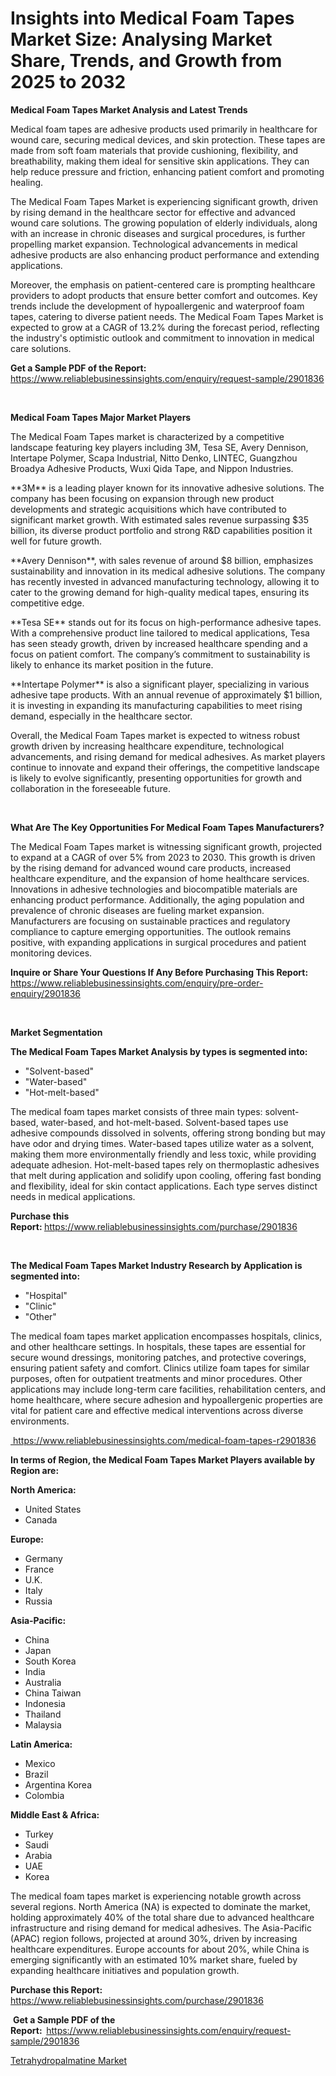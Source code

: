<p><h1>Insights into Medical Foam Tapes Market Size: Analysing Market Share, Trends, and Growth from 2025 to 2032</h1></p><p><strong>Medical Foam Tapes Market Analysis and Latest Trends</strong></p>
<p><p>Medical foam tapes are adhesive products used primarily in healthcare for wound care, securing medical devices, and skin protection. These tapes are made from soft foam materials that provide cushioning, flexibility, and breathability, making them ideal for sensitive skin applications. They can help reduce pressure and friction, enhancing patient comfort and promoting healing.</p><p>The Medical Foam Tapes Market is experiencing significant growth, driven by rising demand in the healthcare sector for effective and advanced wound care solutions. The growing population of elderly individuals, along with an increase in chronic diseases and surgical procedures, is further propelling market expansion. Technological advancements in medical adhesive products are also enhancing product performance and extending applications.</p><p>Moreover, the emphasis on patient-centered care is prompting healthcare providers to adopt products that ensure better comfort and outcomes. Key trends include the development of hypoallergenic and waterproof foam tapes, catering to diverse patient needs. The Medical Foam Tapes Market is expected to grow at a CAGR of 13.2% during the forecast period, reflecting the industry's optimistic outlook and commitment to innovation in medical care solutions.</p></p>
<p><strong>Get a Sample PDF of the Report:&nbsp;</strong> <a href="https://www.reliablebusinessinsights.com/enquiry/request-sample/2901836?utm_campaign=2789&utm_medium=2&utm_source=Github&utm_content=ia&utm_term=16032025&utm_id=medical-foam-tapes">https://www.reliablebusinessinsights.com/enquiry/request-sample/2901836</a></p>
<p>&nbsp;</p>
<p><strong>Medical Foam Tapes Major Market Players</strong></p>
<p><p>The Medical Foam Tapes market is characterized by a competitive landscape featuring key players including 3M, Tesa SE, Avery Dennison, Intertape Polymer, Scapa Industrial, Nitto Denko, LINTEC, Guangzhou Broadya Adhesive Products, Wuxi Qida Tape, and Nippon Industries. </p><p>**3M** is a leading player known for its innovative adhesive solutions. The company has been focusing on expansion through new product developments and strategic acquisitions which have contributed to significant market growth. With estimated sales revenue surpassing $35 billion, its diverse product portfolio and strong R&D capabilities position it well for future growth.</p><p>**Avery Dennison**, with sales revenue of around $8 billion, emphasizes sustainability and innovation in its medical adhesive solutions. The company has recently invested in advanced manufacturing technology, allowing it to cater to the growing demand for high-quality medical tapes, ensuring its competitive edge.</p><p>**Tesa SE** stands out for its focus on high-performance adhesive tapes. With a comprehensive product line tailored to medical applications, Tesa has seen steady growth, driven by increased healthcare spending and a focus on patient comfort. The company’s commitment to sustainability is likely to enhance its market position in the future.</p><p>**Intertape Polymer** is also a significant player, specializing in various adhesive tape products. With an annual revenue of approximately $1 billion, it is investing in expanding its manufacturing capabilities to meet rising demand, especially in the healthcare sector.</p><p>Overall, the Medical Foam Tapes market is expected to witness robust growth driven by increasing healthcare expenditure, technological advancements, and rising demand for medical adhesives. As market players continue to innovate and expand their offerings, the competitive landscape is likely to evolve significantly, presenting opportunities for growth and collaboration in the foreseeable future.</p></p>
<p>&nbsp;</p>
<p><strong>What Are The Key Opportunities For Medical Foam Tapes Manufacturers?</strong></p>
<p><p>The Medical Foam Tapes market is witnessing significant growth, projected to expand at a CAGR of over 5% from 2023 to 2030. This growth is driven by the rising demand for advanced wound care products, increased healthcare expenditure, and the expansion of home healthcare services. Innovations in adhesive technologies and biocompatible materials are enhancing product performance. Additionally, the aging population and prevalence of chronic diseases are fueling market expansion. Manufacturers are focusing on sustainable practices and regulatory compliance to capture emerging opportunities. The outlook remains positive, with expanding applications in surgical procedures and patient monitoring devices.</p></p>
<p><strong>Inquire or Share Your Questions If Any Before Purchasing This Report:</strong> <a href="https://www.reliablebusinessinsights.com/enquiry/pre-order-enquiry/2901836?utm_campaign=2789&utm_medium=2&utm_source=Github&utm_content=ia&utm_term=16032025&utm_id=medical-foam-tapes">https://www.reliablebusinessinsights.com/enquiry/pre-order-enquiry/2901836</a></p>
<p>&nbsp;</p>
<p><strong>Market Segmentation</strong></p>
<p><strong>The Medical Foam Tapes Market Analysis by types is segmented into:</strong></p>
<p><ul><li>"Solvent-based"</li><li>"Water-based"</li><li>"Hot-melt-based"</li></ul></p>
<p><p>The medical foam tapes market consists of three main types: solvent-based, water-based, and hot-melt-based. Solvent-based tapes use adhesive compounds dissolved in solvents, offering strong bonding but may have odor and drying times. Water-based tapes utilize water as a solvent, making them more environmentally friendly and less toxic, while providing adequate adhesion. Hot-melt-based tapes rely on thermoplastic adhesives that melt during application and solidify upon cooling, offering fast bonding and flexibility, ideal for skin contact applications. Each type serves distinct needs in medical applications.</p></p>
<p><strong>Purchase this Report:&nbsp;</strong><a href="https://www.reliablebusinessinsights.com/purchase/2901836?utm_campaign=2789&utm_medium=2&utm_source=Github&utm_content=ia&utm_term=16032025&utm_id=medical-foam-tapes">https://www.reliablebusinessinsights.com/purchase/2901836</a></p>
<p>&nbsp;</p>
<p><strong>The Medical Foam Tapes Market Industry Research by Application is segmented into:</strong></p>
<p><ul><li>"Hospital"</li><li>"Clinic"</li><li>"Other"</li></ul></p>
<p><p>The medical foam tapes market application encompasses hospitals, clinics, and other healthcare settings. In hospitals, these tapes are essential for secure wound dressings, monitoring patches, and protective coverings, ensuring patient safety and comfort. Clinics utilize foam tapes for similar purposes, often for outpatient treatments and minor procedures. Other applications may include long-term care facilities, rehabilitation centers, and home healthcare, where secure adhesion and hypoallergenic properties are vital for patient care and effective medical interventions across diverse environments.</p></p>
<p><a href="https://www.reliablebusinessinsights.com/medical-foam-tapes-r2901836?utm_campaign=2789&utm_medium=2&utm_source=Github&utm_content=ia&utm_term=16032025&utm_id=medical-foam-tapes">&nbsp;https://www.reliablebusinessinsights.com/medical-foam-tapes-r2901836</a></p>
<p><strong>In terms of Region, the Medical Foam Tapes Market Players available by Region are:</strong></p>
<p>
    <p> <strong> North America: </strong>
        <ul>
            <li>United States</li>
            <li>Canada</li>
        </ul>
        </p> 
    <p> <strong> Europe: </strong>
        <ul>
            <li>Germany</li>
            <li>France</li>
            <li>U.K.</li>
            <li>Italy</li>
            <li>Russia</li>
        </ul>
        </p> 
    <p> <strong> Asia-Pacific: </strong>
        <ul>
            <li>China</li>
            <li>Japan</li>
            <li>South Korea</li>
            <li>India</li>
            <li>Australia</li>
            <li>China Taiwan</li>
            <li>Indonesia</li>
            <li>Thailand</li>
            <li>Malaysia</li>
        </ul>
        </p> 
    <p> <strong> Latin America: </strong>
        <ul>
            <li>Mexico</li>
            <li>Brazil</li>
            <li>Argentina Korea</li>
            <li>Colombia</li>
        </ul>
        </p> 
    <p> <strong> Middle East & Africa: </strong>
        <ul>
            <li>Turkey</li>
            <li>Saudi</li>
            <li>Arabia</li>
            <li>UAE</li>
            <li>Korea</li>
        </ul>
    </p>
    </p>
<p><p>The medical foam tapes market is experiencing notable growth across several regions. North America (NA) is expected to dominate the market, holding approximately 40% of the total share due to advanced healthcare infrastructure and rising demand for medical adhesives. The Asia-Pacific (APAC) region follows, projected at around 30%, driven by increasing healthcare expenditures. Europe accounts for about 20%, while China is emerging significantly with an estimated 10% market share, fueled by expanding healthcare initiatives and population growth.</p></p>
<p><strong>Purchase this Report: </strong><a href="https://www.reliablebusinessinsights.com/purchase/2901836?utm_campaign=2789&utm_medium=2&utm_source=Github&utm_content=ia&utm_term=16032025&utm_id=medical-foam-tapes">https://www.reliablebusinessinsights.com/purchase/2901836</a></p>
<p>&nbsp;<strong>Get a Sample PDF of the Report:&nbsp;&nbsp;</strong><a href="https://www.reliablebusinessinsights.com/enquiry/request-sample/2901836?utm_campaign=2789&utm_medium=2&utm_source=Github&utm_content=ia&utm_term=16032025&utm_id=medical-foam-tapes">https://www.reliablebusinessinsights.com/enquiry/request-sample/2901836</a></p>
<p><strong></strong></p>
<p><p><a href="https://github.com/ravenecashe/Market-Research-Report-List-1/blob/main/tetrahydropalmatine-market.md?utm_campaign=2789&utm_medium=2&utm_source=Github&utm_content=ia&utm_term=16032025&utm_id=medical-foam-tapes">Tetrahydropalmatine Market</a></p></p>